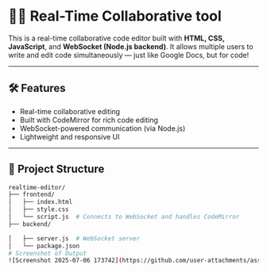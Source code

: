 # 🧑‍💻 Real-Time Collaborative tool

This is a real-time collaborative code editor built with **HTML, CSS, JavaScript**, and **WebSocket (Node.js backend)**. It allows multiple users to write and edit code simultaneously — just like Google Docs, but for code!

----
## 🛠️ Features

- Real-time collaborative editing
- Built with CodeMirror for rich code editing
- WebSocket-powered communication (via Node.js)
- Lightweight and responsive UI

---

## 📁 Project Structure

```bash
realtime-editor/
├── frontend/
│   ├── index.html
│   ├── style.css
│   └── script.js  # Connects to WebSocket and handles CodeMirror
├── backend/

│   ├── server.js  # WebSocket server
│   └── package.json
# Screenshot of Output
![Screenshot 2025-07-06 173742](https://github.com/user-attachments/assets/59f07a9d-5295-4969-bfcc-a22b4d0a9c1f)
